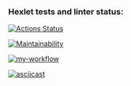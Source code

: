 ### Hexlet tests and linter status:
[![Actions Status](https://github.com/Yorikkk/frontend-project-lvl1/workflows/hexlet-check/badge.svg)](https://github.com/Yorikkk/frontend-project-lvl1/actions)

[![Maintainability](https://api.codeclimate.com/v1/badges/7765307cbd9a37481b1f/maintainability)](https://codeclimate.com/github/Yorikkk/frontend-project-lvl1/maintainability)

[![my-workflow](https://github.com/Yorikkk/frontend-project-lvl1/actions/workflows/my-workflow.yml/badge.svg)](https://github.com/Yorikkk/frontend-project-lvl1/actions/workflows/my-workflow.yml)

[![asciicast](https://asciinema.org/a/488030.svg)](https://asciinema.org/a/488030)
